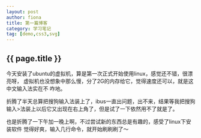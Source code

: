 ```yaml
---
layout: post
author: fiona
title: 第一篇博客
category: 学习笔记
tag: [demo,css3,svg]
---
```



<h2>{{ page.title }}</h2>
<p>今天安装了ubuntu的虚拟机，算是第一次正式开始使用linux，感觉还不错，很漂亮呀，
虚拟机也没想象中那么慢，分了2G的内存给它，觉得速度还可以，就是这中文输入法实在不
咋地。</p>

<p>折腾了半天总算把搜狗输入法装上了，ibus一直出问题，出不来，结果等我把搜狗输入>法装上以后它又出现在右上角了，但是试了一下依然用不了就是了。</p>

<p>也是折腾了一下午加一晚上啊，不过尝试新的东西总是有趣的，感受了linux下安装软件
觉得好爽，输入几行命令，就开始刷刷刷了～</p>

